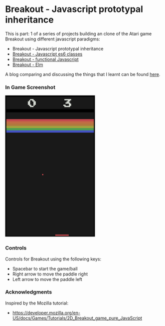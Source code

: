# Breakout - Javascript prototypal inheritance
This is part: 1 of a series of projects building an clone of the Atari game Breakout using different javascript paradigms:
* Breakout - Javascript prototypal inheritance
* [Breakout - Javascript es6 classes](https://github.com/markorodic/breakout-game-es6-classes)
* [Breakout - functional Javascript](https://github.com/markorodic/breakout-game-functional-js)
* [Breakout - Elm](https://github.com/markorodic/breakout-game-functional-js)

A blog comparing and discussing the things that I learnt can be found [here](https://medium.com/@mrmarkorodic/building-a-game-in-four-different-ways-f629f91934c2).

### In Game Screenshot
[![screenshot](gameScreenShot.png)](https://markorodic.github.io/elm-breakout-game/)

### Controls
Controls for Breakout using the following keys:

* Spacebar to start the game/ball
* Right arrow to move the paddle right
* Left arrow to move the paddle left

### Acknowledgments
Inspired by the Mozilla tutorial:
* https://developer.mozilla.org/en-US/docs/Games/Tutorials/2D_Breakout_game_pure_JavaScript
